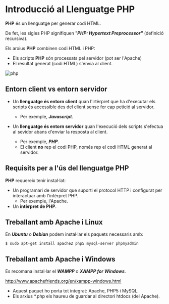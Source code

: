 # Introducció al Llenguatge PHP

**PHP** és un llenguatge per generar codi HTML.

De fet, les sigles PHP signifiquen "***PHP: Hypertext Preprocessor"*** (definició recursiva).

Els arxius **PHP** combinen codi HTML i PHP:

  * Els scripts **PHP** són processats pel servidor (pot ser l'Apache)
  * El resultat generat (codi HTML) s'envia al client.

![php](https://sdz-upload.s3.amazonaws.com/prod/upload/p1ch1_JavaScript%20client%20-%20New%20Page.png)

## Entorn client vs entorn servidor

* Un **llenguatge és entorn client** quan l'irtèrpret que ha d'executar els scripts és accessible des del client sense fer cap petició al servidor.
  * Per exemple, **_Javascript_**. 	
  
  
* Un **llenguatge és entorn servidor** quan l'execució dels scripts s'efectua al sevidor abans d'enviar la resposta al client.
  * Per exemple, **_PHP_**.
  * El client **no** rep el codi PHP, només rep el codi HTML generat al servidor.

## Requisits per a l'ús del llenguatge PHP

**PHP** requereix tenir instal·lat:
* Un programari de servidor que suporti el protocol HTTP i configurat per interactuar amb l'intèrpret PHP.
	* Per exemple, l'Apache.
* Un **intèrpret de PHP**.

## Treballant amb Apache i Linux

En **_Ubuntu_** o **_Debian_** podem instal·lar els paquets necessaris amb:

```
$ sudo apt-get install apache2 php5 mysql-server phpmyadmin
```

## Treballant amb Apache i Windows
Es recomana instal·lar el **_WAMPP_** o **_XAMPP for Windows_**.

http://www.apachefriends.org/en/xampp-windows.html

* Aquest paquet ho porta tot integrat: Apache, PHP5 i MySQL.
* Els arxius \*.php els haureu de guardar al directori htdocs (del Apache).

